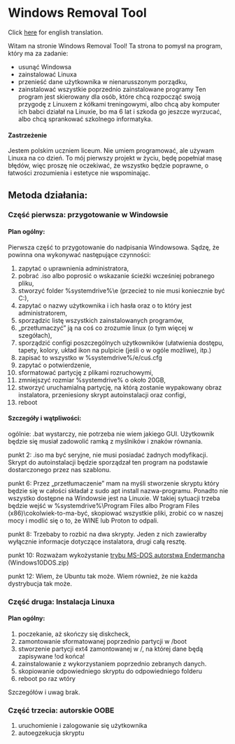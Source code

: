 # Windows Removal Tool
Click [here](READMEen.md) for english translation.

Witam na stronie Windows Removal Tool! Ta strona to pomysł na program, który ma za zadanie:
- usunąć Windowsa
- zainstalować Linuxa
- przenieść dane użytkownika w nienarusszonym porządku,
- zainstalować wszystkie poprzednio zainstalowane programy
Ten program jest skierowany dla osób, które chcą rozpocząć swoją przygodę z Linuxem z kółkami treningowymi, albo chcą aby komputer ich babci działał na Linuxie, bo ma 6 lat i szkoda go jeszcze wyrzucać, albo chcą sprankować szkolnego informatyka.

#### Zastrzeżenie
Jestem polskim uczniem liceum. Nie umiem programować, ale używam Linuxa na co dzień. To mój pierwszy projekt w życiu, będę popełniał masę błędów, więc proszę nie oczekiwać, że wszystko będzie poprawne, o łatwości zrozumienia i estetyce nie wspominając.

## Metoda działania:

### Część pierwsza: przygotowanie w Windowsie

#### Plan ogólny:

Pierwsza część to przygotowanie do nadpisania Windowsowa. Sądzę, że powinna ona wykonywać następujące czynności:
1. zapytać o uprawnienia administratora,
2. pobrać .iso albo poprosić o wskazanie ścieżki wcześniej pobranego pliku,
3. stworzyć folder %systemdrive%\e (przecież to nie musi koniecznie być C:\),
4. zapytać o nazwy użytkownika i ich hasła oraz o to który jest administratorem,
5. sporządzic listę wszystkich zainstalowanych programów,
6. „przetłumaczyć” ją na coś co zrozumie linux (o tym więcej w szegółach),
7. sporządzić configi poszczególnych użytkowników (ułatwienia dostępu, tapety, kolory, układ ikon na pulpicie (jeśli o w ogóle możliwe), itp.)
8. zapisać to wszystko w %systemdrive%/e/cuś.cfg
9. zapytać o potwierdzenie,
10. sformatować partycję z plikami rozruchowymi,
11. zmniejszyć rozmiar %systemdrive% o około 20GB,
12. stworzyć uruchamialną partycję, na którą zostanie wypakowany obraz instalatora, przeniesiony skrypt autoinstalacji oraz configi,
13. reboot

#### Szczegóły i wątpliwości: 
ogólnie: .bat wystarczy, nie potrzeba nie wiem jakiego GUI. Użytkownik będzie się musiał zadowolić ramką z myślników i znaków równania.

punkt 2: .iso ma być seryjne, nie musi posiadać żadnych modyfikacji. Skrypt do autoinstalacji będzie sporządzał ten program na podstawie dostarczonego przez nas szablonu.

punkt 6: Przez „przetłumaczenie” mam na myśli stworzenie skryptu który będzie się w całości składał z sudo apt install nazwa-programu. Ponadto nie wszystko dostępne na Windowsie jest na Linuxie. W takiej sytuacji trzeba będzie wejść w %systemdrive%\Program Files albo Program Files (x86)\cokolwiek-to-ma-być, skopiować wszystkie pliki, zrobić co w naszej mocy i modlić się o to, że WINE lub Proton to odpali.  

punkt 8: Trzebaby to rozbić na dwa skrypty. Jeden z nich zawierałby wyłącznie informacje dotyczące instalatora, drugi całą resztę. 

punkt 10: Rozważam wykożystanie [trybu MS-DOS autorstwa Endermancha](https://dl.malwarewatch.org/multipurpose/) (Windows10DOS.zip)

punkt 12: Wiem, że Ubuntu tak może. Wiem również, że nie każda dystrybucja tak może.

### Część druga: Instalacja Linuxa

#### Plan ogólny:

1. poczekanie, aż skończy się diskcheck,
2. zamontowanie sformatowanej poprzednio partycji w /boot
3. stworzenie partycji ext4 zamontowanej w /, na której dane będą zapisywane !od końca!
4. zainstalowanie z wykorzystaniem poprzednio zebranych danych.
5. skopiowanie odpowiedniego skryptu do odpowiedniego folderu
6. reboot po raz wtóry

Szczegółów i uwag brak.

### Część trzecia: autorskie OOBE

1. uruchomienie i zalogowanie się użytkownika 
2. autoegzekucja skryptu
